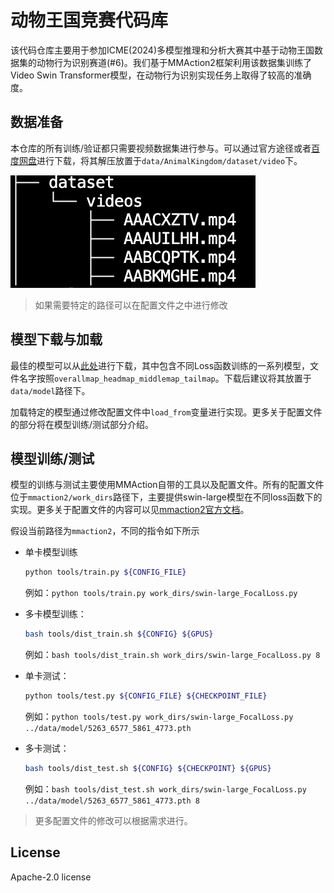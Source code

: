 # 动物王国竞赛代码库

该代码仓库主要用于参加ICME(2024)多模型推理和分析大赛其中基于动物王国数据集的动物行为识别赛道(#6)。我们基于MMAction2框架利用该数据集训练了Video Swin Transformer模型，在动物行为识别实现任务上取得了较高的准确度。

## 数据准备

本仓库的所有训练/验证都只需要视频数据集进行参与。可以通过官方途径或者[百度网盘](https://pan.baidu.com/s/1mQQJwVIRWrnyeqjdwqJXoQ?pwd=f1D5)进行下载，将其解压放置于`data/AnimalKingdom/dataset/video`下。

![image-20240323223609938](https://raw.githubusercontent.com/ChengAoShen/Image-Hosting/main/images/image-20240323223609938.png)

> 如果需要特定的路径可以在配置文件之中进行修改

## 模型下载与加载

最佳的模型可以从[此处](https://pan.baidu.com/s/1LoorB1KZffSMZ0zri4YZ-g?pwd=9L29 )进行下载，其中包含不同Loss函数训练的一系列模型，文件名字按照`overallmap_headmap_middlemap_tailmap`。下载后建议将其放置于`data/model`路径下。

加载特定的模型通过修改配置文件中`load_from`变量进行实现。更多关于配置文件的部分将在模型训练/测试部分介绍。

## 模型训练/测试

模型的训练与测试主要使用MMAction自带的工具以及配置文件。所有的配置文件位于`mmaction2/work_dirs`路径下，主要提供swin-large模型在不同loss函数下的实现。更多关于配置文件的内容可以见[mmaction2官方文档](https://mmaction2.readthedocs.io/zh-cn/latest/user_guides/train_test.html)。

假设当前路径为`mmaction2`，不同的指令如下所示

* 单卡模型训练

  ```bash
  python tools/train.py ${CONFIG_FILE}
  ```

  例如：`python tools/train.py work_dirs/swin-large_FocalLoss.py`

* 多卡模型训练：

  ```bash
  bash tools/dist_train.sh ${CONFIG} ${GPUS}
  ```

  例如：`bash tools/dist_train.sh work_dirs/swin-large_FocalLoss.py 8`

* 单卡测试：

  ```bash
  python tools/test.py ${CONFIG_FILE} ${CHECKPOINT_FILE}
  ```

  例如：`python tools/test.py work_dirs/swin-large_FocalLoss.py ../data/model/5263_6577_5861_4773.pth`

* 多卡测试：

  ```bash
  bash tools/dist_test.sh ${CONFIG} ${CHECKPOINT} ${GPUS}
  ```

  例如：`bash tools/dist_test.sh work_dirs/swin-large_FocalLoss.py ../data/model/5263_6577_5861_4773.pth 8`

> 更多配置文件的修改可以根据需求进行。

## License

Apache-2.0 license
